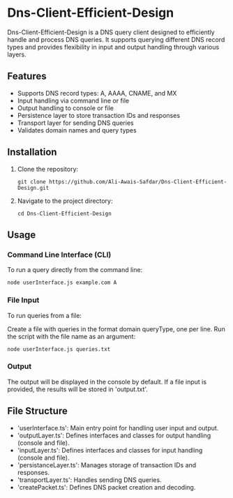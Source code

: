 ﻿# Dns-Client-Efficient-Design

Dns-Client-Efficient-Design is a DNS query client designed to efficiently handle and process DNS queries. It supports querying different DNS record types and provides flexibility in input and output handling through various layers.

## Features

- Supports DNS record types: A, AAAA, CNAME, and MX
- Input handling via command line or file
- Output handling to console or file
- Persistence layer to store transaction IDs and responses
- Transport layer for sending DNS queries
- Validates domain names and query types

## Installation

1. Clone the repository:
    ```
    git clone https://github.com/Ali-Awais-Safdar/Dns-Client-Efficient-Design.git
    ```
2. Navigate to the project directory:
    ```
    cd Dns-Client-Efficient-Design
    ```

## Usage

### Command Line Interface (CLI)

To run a query directly from the command line:

```
node userInterface.js example.com A
```
### File Input
To run queries from a file:

Create a file with queries in the format domain queryType, one per line.
Run the script with the file name as an argument:

```
node userInterface.js queries.txt
```
### Output
The output will be displayed in the console by default. If a file input is provided, the results will be stored in 'output.txt'.

## File Structure

- 'userInterface.ts': Main entry point for handling user input and output.
- 'outputLayer.ts': Defines interfaces and classes for output handling (console and file).
- 'inputLayer.ts': Defines interfaces and classes for input handling (console and file).
- 'persistanceLayer.ts': Manages storage of transaction IDs and responses.
- 'transportLayer.ts': Handles sending DNS queries.
- 'createPacket.ts': Defines DNS packet creation and decoding.
